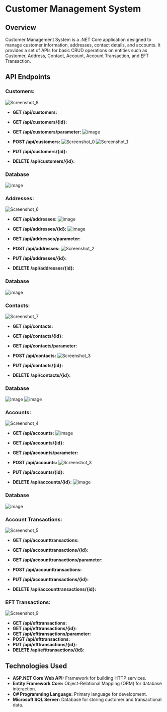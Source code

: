 # Customer Management System

## Overview

Customer Management System is a .NET Core application designed to manage customer information, addresses, contact details, and accounts. It provides a set of APIs for basic CRUD operations on entities such as Customer, Address, Contact, Account, Account Transaction, and EFT Transaction.

## API Endpoints

### Customers:

![Screenshot_8](https://github.com/300-Akbank-Net-Bootcamp/aw-3-muhammet-enes-aksoy/assets/97848966/36ca483a-05a4-419e-ba16-fc688a2bc28a)

- **GET /api/customers:**
  
- **GET /api/customers/{id}:**
  
- **GET /api/customers/parameter:**
  ![image](https://github.com/300-Akbank-Net-Bootcamp/aw-3-muhammet-enes-aksoy/assets/97848966/f3704fc4-d2e6-4b06-a120-fa48b4d022d3)

- **POST /api/customers:**
   ![Screenshot_0](https://github.com/300-Akbank-Net-Bootcamp/aw-3-muhammet-enes-aksoy/assets/97848966/d12d3ada-a66c-43fb-8a01-ed39c9ac1667)
   ![Screenshot_1](https://github.com/300-Akbank-Net-Bootcamp/aw-3-muhammet-enes-aksoy/assets/97848966/8fd4574b-7a44-4015-ba20-4fb7bf3503e5)
- **PUT /api/customers/{id}:**
  
- **DELETE /api/customers/{id}:**

### Database
![image](https://github.com/300-Akbank-Net-Bootcamp/aw-3-muhammet-enes-aksoy/assets/97848966/3abc52d8-461f-4399-8dcb-3139ba10417c)


### Addresses:

![Screenshot_6](https://github.com/300-Akbank-Net-Bootcamp/aw-3-muhammet-enes-aksoy/assets/97848966/fe793e8b-07ed-40cc-84e7-ca32e88f92e0)

- **GET /api/addresses:**
    ![image](https://github.com/300-Akbank-Net-Bootcamp/aw-3-muhammet-enes-aksoy/assets/97848966/f0c661df-57d3-47b9-9f91-63b8134dae24)
  
- **GET /api/addresses/{id}:**
   ![image](https://github.com/300-Akbank-Net-Bootcamp/aw-3-muhammet-enes-aksoy/assets/97848966/14f90e5f-2228-428d-b19f-2c4542b42d96)
  
- **GET /api/addresses/parameter:**
  
- **POST /api/addresses:**
   ![Screenshot_2](https://github.com/300-Akbank-Net-Bootcamp/aw-3-muhammet-enes-aksoy/assets/97848966/16d27988-c8d2-4f7f-bfc8-839ee845d5e8)
  
- **PUT /api/addresses/{id}:**
  
- **DELETE /api/addresses/{id}:**
  
### Database
![image](https://github.com/300-Akbank-Net-Bootcamp/aw-3-muhammet-enes-aksoy/assets/97848966/61e0fac0-5e7e-4752-8537-d843bfecee59)


### Contacts:

![Screenshot_7](https://github.com/300-Akbank-Net-Bootcamp/aw-3-muhammet-enes-aksoy/assets/97848966/10ba8ea6-e006-442b-854a-ca34596cd938)

- **GET /api/contacts:**
  
- **GET /api/contacts/{id}:**
  
- **GET /api/contacts/parameter:**
  
- **POST /api/contacts:**
   ![Screenshot_3](https://github.com/300-Akbank-Net-Bootcamp/aw-3-muhammet-enes-aksoy/assets/97848966/fff95810-b084-4c31-ad59-0c0a9a01c699)

- **PUT /api/contacts/{id}:**
  
- **DELETE /api/contacts/{id}:**
  
### Database
![image](https://github.com/300-Akbank-Net-Bootcamp/aw-3-muhammet-enes-aksoy/assets/97848966/b6c51e69-8fee-41e2-8d67-79bbbc4a8000)
![image](https://github.com/300-Akbank-Net-Bootcamp/aw-3-muhammet-enes-aksoy/assets/97848966/3cec0fdc-f16b-4e07-bc88-864d2af6ae5a)


### Accounts:

![Screenshot_4](https://github.com/300-Akbank-Net-Bootcamp/aw-3-muhammet-enes-aksoy/assets/97848966/d990c146-ad58-44cb-a651-f0247690ddf2)

- **GET /api/accounts:**
    ![image](https://github.com/300-Akbank-Net-Bootcamp/aw-3-muhammet-enes-aksoy/assets/97848966/d72558be-fbe3-4502-81b5-fe2fa999279a)

- **GET /api/accounts/{id}:**
  
- **GET /api/accounts/parameter:**
  
- **POST /api/accounts:**
  ![Screenshot_3](https://github.com/300-Akbank-Net-Bootcamp/aw-3-muhammet-enes-aksoy/assets/97848966/87422f1e-3959-4dd2-bfbc-41d127021331)
 
- **PUT /api/accounts/{id}:**
  
- **DELETE /api/accounts/{id}:**
    ![image](https://github.com/300-Akbank-Net-Bootcamp/aw-3-muhammet-enes-aksoy/assets/97848966/c19e208b-0df8-40b9-89a2-ff26ff1ac5a4)

### Database
![image](https://github.com/300-Akbank-Net-Bootcamp/aw-3-muhammet-enes-aksoy/assets/97848966/ba2b9569-0099-483e-b9db-454b3ed7ba2b)


### Account Transactions:

![Screenshot_5](https://github.com/300-Akbank-Net-Bootcamp/aw-3-muhammet-enes-aksoy/assets/97848966/06fc6a53-e427-40fa-86f2-2ed13e38bc55)

- **GET /api/accounttransactions:**
  
- **GET /api/accounttransactions/{id}:**
  
- **GET /api/accounttransactions/parameter:**
   
- **POST /api/accounttransactions:**
  
- **PUT /api/accounttransactions/{id}:**
  
- **DELETE /api/accounttransactions/{id}:**


### EFT Transactions:

![Screenshot_9](https://github.com/300-Akbank-Net-Bootcamp/aw-3-muhammet-enes-aksoy/assets/97848966/bcb9f4d2-7321-41a3-b79b-0f161fbb33d9)

- **GET /api/efttransactions:**
- **GET /api/efttransactions/{id}:**    
- **GET /api/efttransactions/parameter:**  
- **POST /api/efttransactions:**
- **PUT /api/efttransactions/{id}:**
- **DELETE /api/efttransactions/{id}:**


## Technologies Used

- **ASP.NET Core Web API:** Framework for building HTTP services.
- **Entity Framework Core:** Object-Relational Mapping (ORM) for database interaction.
- **C# Programming Language:** Primary language for development.
- **Microsoft SQL Server:** Database for storing customer and transactional data.
